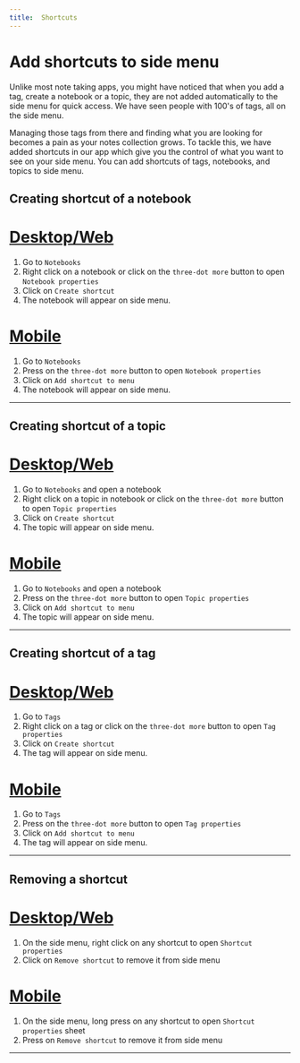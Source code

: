 ```yaml
---
title:  Shortcuts
---
```

# Add shortcuts to side menu

Unlike most note taking apps, you might have noticed that when you add a tag, create a notebook or a topic, they are not added automatically to the side menu for quick access. We have seen people with 100's of tags, all on the side menu. 

Managing those tags from there and finding what you are looking for becomes a pain as your notes collection grows. To tackle this, we have added shortcuts in our app which give you the control of what you want to see on your side menu. You can add shortcuts of tags, notebooks, and topics to side menu.

## Creating shortcut of a notebook
# [Desktop/Web](#/tab/web)
1. Go to `Notebooks`
2. Right click on a notebook or click on the `three-dot more` button to open `Notebook properties`
3. Click on `Create shortcut`
4. The notebook will appear on side menu.
# [Mobile](#/tab/mobile)
1. Go to `Notebooks`
2. Press on the `three-dot more` button to open `Notebook properties`
3. Click on `Add shortcut to menu`
4. The notebook will appear on side menu.
---

## Creating shortcut of a topic
# [Desktop/Web](#/tab/web)
1. Go to `Notebooks` and open a notebook
2. Right click on a topic in notebook or click on the `three-dot more` button to open `Topic properties`
3. Click on `Create shortcut`
4. The topic will appear on side menu.
# [Mobile](#/tab/mobile)
1. Go to `Notebooks` and open a notebook
2. Press on the `three-dot more` button to open `Topic properties`
3. Click on `Add shortcut to menu`
4. The topic will appear on side menu.
---

## Creating shortcut of a tag
# [Desktop/Web](#/tab/web)
1. Go to `Tags`
2. Right click on a tag or click on the `three-dot more` button to open `Tag properties`
3. Click on `Create shortcut`
4. The tag will appear on side menu.
# [Mobile](#/tab/mobile)
1. Go to `Tags`
2. Press on the `three-dot more` button to open `Tag properties`
3. Click on `Add shortcut to menu`
4. The tag will appear on side menu.
---

## Removing a shortcut
# [Desktop/Web](#/tab/web)
1. On the side menu, right click on any shortcut to open `Shortcut properties`
2. Click on `Remove shortcut` to remove it from side menu
# [Mobile](#/tab/mobile)
1. On the side menu, long press on any shortcut to open `Shortcut properties` sheet
2. Press on `Remove shortcut` to remove it from side menu
---